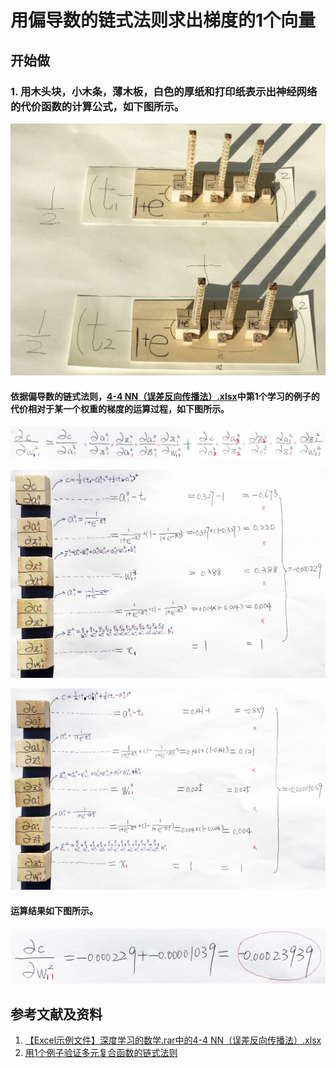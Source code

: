 # 用偏导数的链式法则求出梯度的1个向量

## 开始做

### 1. 用木头块，小木条，薄木板，白色的厚纸和打印纸表示出神经网络的代价函数的计算公式，如下图所示。

![](/images/深度学习/神经网络/用偏导数的链式法则求出梯度的1个向量/1a0.jpg)

#### 依据偏导数的链式法则，[4-4 NN（误差反向传播法）.xlsx](http://www.ituring.com.cn/book/2593)中第1个学习的例子的代价相对于某一个权重的梯度的运算过程，如下图所示。

![](/images/深度学习/神经网络/用偏导数的链式法则求出梯度的1个向量/1a1.jpg)

![](/images/深度学习/神经网络/用偏导数的链式法则求出梯度的1个向量/1a2.jpg)

![](/images/深度学习/神经网络/用偏导数的链式法则求出梯度的1个向量/1a3.jpg)

#### 运算结果如下图所示。

![](/images/深度学习/神经网络/用偏导数的链式法则求出梯度的1个向量/1a4.jpg)

## 参考文献及资料

1. [【Excel示例文件】深度学习的数学.rar中的4-4 NN（误差反向传播法）.xlsx](http://www.ituring.com.cn/book/2593)
2. [用1个例子验证多元复合函数的链式法则](https://github.com/quanbinn/Learn-Mathematical-Olympiad-The-Interactive-Way/blob/master/chapters/%E5%BE%AE%E5%88%86/%E7%94%A81%E4%B8%AA%E4%BE%8B%E5%AD%90%E9%AA%8C%E8%AF%81%E5%A4%9A%E5%85%83%E5%A4%8D%E5%90%88%E5%87%BD%E6%95%B0%E7%9A%84%E9%93%BE%E5%BC%8F%E6%B3%95%E5%88%99.md) 
